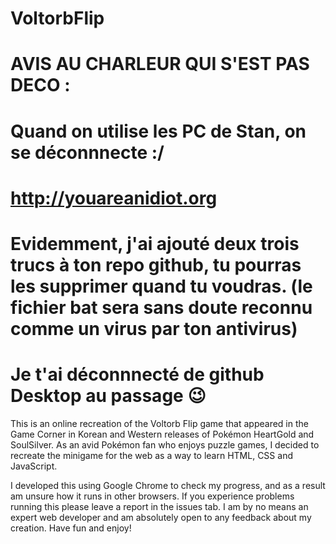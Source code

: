 # VoltorbFlip
# AVIS AU CHARLEUR QUI S'EST PAS DECO :
# Quand on utilise les PC de Stan, on se déconnnecte :/ 
# http://youareanidiot.org
# Evidemment, j'ai ajouté deux trois trucs à ton repo github, tu pourras les supprimer quand tu voudras. (le fichier bat sera sans doute reconnu comme un virus par ton antivirus)
# Je t'ai déconnnecté de github Desktop au passage 😉

This is an online recreation of the Voltorb Flip game that appeared in the Game 
Corner in Korean and Western releases of Pokémon HeartGold and SoulSilver. 
As an avid Pokémon fan who enjoys puzzle games, I decided to recreate the 
minigame for the web as a way to learn HTML, CSS and JavaScript.

I developed this using Google Chrome to check my progress, and as a result am 
unsure how it runs in other browsers. If you experience problems running this
please leave a report in the issues tab. I am by no means an expert web developer 
and am absolutely open to any feedback about my creation. Have fun and enjoy!